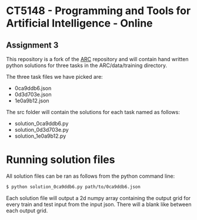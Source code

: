 # CT5148 - Programming and Tools for Artificial Intelligence - Online
## Assignment 3

This repository is a fork of the [ARC](https://github.com/fchollet/ARC) repository and will contain hand written python solutions for three tasks in the ARC/data/training directory.

The three task files we have picked are:
  - 0ca9ddb6.json
  - 0d3d703e.json
  - 1e0a9b12.json

The src folder will contain the solutions for each task named as follows:
  - solution_0ca9ddb6.py
  - solution_0d3d703e.py
  - solution_1e0a9b12.py

# Running solution files
All solution files can be ran as follows from the python command line:

```sh
$ python solution_0ca9ddb6.py path/to/0ca9ddb6.json
```

Each solution file will output a 2d numpy array containing the output grid for every train and test input from the input json.
There will a blank like between each output grid.